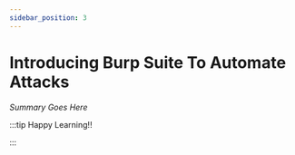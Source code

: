 ```yaml
---
sidebar_position: 3
---
```


# Introducing Burp Suite To Automate Attacks

_Summary Goes Here_

:::tip Happy Learning!!

<QuestButton text="Go To Quest" link="https://app.stackup.dev/quest_page/using-burp-suite-to-automate-attacks" />

:::
